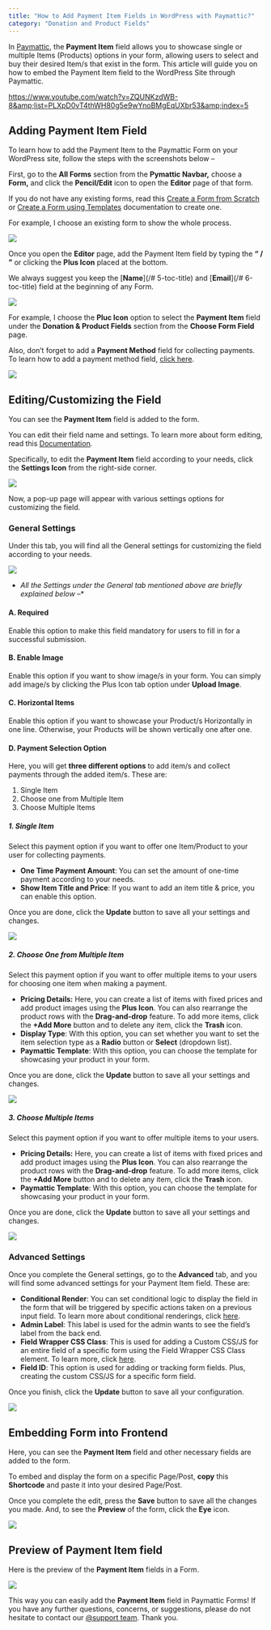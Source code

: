 ```yaml
---
title: "How to Add Payment Item Fields in WordPress with Paymattic?"
category: "Donation and Product Fields"
---
```

In [Paymattic](https://paymattic.com/), the **Payment Item** field allows you to showcase single or multiple Items (Products) options in your form, allowing users to select and buy their desired Item/s that exist in the form. This article will guide you on how to embed the Payment Item field to the WordPress Site through Paymattic.

https://www.youtube.com/watch?v=ZQUNKzdWB-8&amp;list=PLXpD0vT4thWH80g5e9wYnoBMgEqUXbr53&amp;index=5 

## Adding Payment Item Field

To learn how to add the Payment Item to the Paymattic Form on your WordPress site, follow the steps with the screenshots below –

First, go to the **All Forms** section from the **Pymattic Navbar,** choose a **Form,** and click the **Pencil/Edit** icon to open the **Editor** page of that form.

If you do not have any existing forms, read this [Create a Form from Scratch](https://docs.google.com/document/d/1tg7v6UFVUGX1UNwyztziuV4Al9srPSOnjO2aSiq0BDI/edit) or [Create a Form using Templates](/simple-form-templates) documentation to create one.

For example, I choose an existing form to show the whole process.

![](/images/donation-and-product-fields/how-to-add-payment-item-fields-in-wordpress-with-paymattic/1.-Open-desired-form-scaled.webp)

Once you open the **Editor** page, add the Payment Item field by typing the **“ / ”** or clicking the **Plus Icon** placed at the bottom.

We always suggest you keep the [**Name**](/# 5-toc-title) and [**Email**](/# 6-toc-title) field at the beginning of any Form.

![](/images/donation-and-product-fields/how-to-add-payment-item-fields-in-wordpress-with-paymattic/2.-Type-or-click-icon.webp)

For example, I choose the **Pluc Icon** option to select the **Payment Item** field under the **Donation &amp; Product Fields** section from the **Choose Form Field** page.

Also, don’t forget to add a **Payment Method** field for collecting payments. To learn how to add a payment method field, [click here](/how-to-use-the-payment-method-fields-section).

![](/images/donation-and-product-fields/how-to-add-payment-item-fields-in-wordpress-with-paymattic/3.-Adding-the-Payment-Item-field.webp)

## Editing/Customizing the Field

You can see the **Payment Item** field is added to the form.

You can edit their field name and settings. To learn more about form editing, read this [Documentation](https://docs.google.com/document/d/1F_2BO_9SBL_sfEkgdle8psLyALeRU80qynEFqcuDCRg/edit#heading=h.x6au2mtvg965)*.*

Specifically, to edit the **Payment Item** field according to your needs, click the **Settings Icon** from the right-side corner.

![](/images/donation-and-product-fields/how-to-add-payment-item-fields-in-wordpress-with-paymattic/4.-Settings-Icon.webp)

Now, a pop-up page will appear with various settings options for customizing the field.

### General Settings 

Under this tab, you will find all the General settings for customizing the field according to your needs.

![](/images/donation-and-product-fields/how-to-add-payment-item-fields-in-wordpress-with-paymattic/5.-General-Settings.webp)
- *All the Settings under the General tab mentioned above are briefly explained below –**

#### A. Required

Enable this option to make this field mandatory for users to fill in for a successful submission.

#### B. Enable Image

Enable this option if you want to show image/s in your form. You can simply add image/s by clicking the Plus Icon tab option under **Upload Image**.

#### C. Horizontal Items

Enable this option if you want to showcase your Product/s Horizontally in one line. Otherwise, your Products will be shown vertically one after one.

#### D. Payment Selection Option

Here, you will get **three different options** to add item/s and collect payments through the added item/s. These are:

1. Single Item
2. Choose one from Multiple Item
3. Choose Multiple Items

##### 1. Single Item

Select this payment option if you want to offer one Item/Product to your user for collecting payments.
- **One Time Payment Amount**: You can set the amount of one-time payment according to your needs.
- **Show Item Title and Price**: If you want to add an item title &amp; price, you can enable this option.

Once you are done, click the **Update** button to save all your settings and changes.

![](/images/donation-and-product-fields/how-to-add-payment-item-fields-in-wordpress-with-paymattic/6.-General-Settings-of-Single-Item.webp)

##### 2. Choose One from Multiple Item

Select this payment option if you want to offer multiple items to your users for choosing one item when making a payment.
- **Pricing Details:** Here, you can create a list of items with fixed prices and add product images using the **Plus Icon**. You can also rearrange the product rows with the **Drag-and-drop** feature. To add more items, click the **+Add More** button and to delete any item, click the **Trash** icon.
- **Display Type**: With this option, you can set whether you want to set the item selection type as a **Radio** button or **Select** (dropdown list).
- **Paymattic Template**: With this option, you can choose the template for showcasing your product in your form.

Once you are done, click the **Update** button to save all your settings and changes.

![](/images/donation-and-product-fields/how-to-add-payment-item-fields-in-wordpress-with-paymattic/7.-Choose-One-from-Multiple-Item.webp)

##### 3. Choose Multiple Items

Select this payment option if you want to offer multiple items to your users.
- **Pricing Details:** Here, you can create a list of items with fixed prices and add product images using the **Plus Icon**. You can also rearrange the product rows with the **Drag-and-drop** feature. To add more items, click the **+Add More** button and to delete any item, click the **Trash** icon.
- **Paymattic Template**: With this option, you can choose the template for showcasing your product in your form.

Once you are done, click the **Update** button to save all your settings and changes.

![](/images/donation-and-product-fields/how-to-add-payment-item-fields-in-wordpress-with-paymattic/8.-Choose-Multiple-Forms.webp)

### Advanced Settings

Once you complete the General settings, go to the **Advanced** tab, and you will find some advanced settings for your Payment Item field. These are:
- **Conditional Render**: You can set conditional logic to display the field in the form that will be triggered by specific actions taken on a previous input field. To learn more about conditional renderings, click [here](/how-to-use-conditional-logic-in-form-fields-with-paymattic).
- **Admin Label**: This label is used for the admin wants to see the field’s label from the back end.
- **Field Wrapper CSS Class**: This is used for adding a Custom CSS/JS for an entire field of a specific form using the Field Wrapper CSS Class element. To learn more, click [here](/how-to-create-custom-css-js-in-wordpress-with-paymattic).
- **Field ID**: This option is used for adding or tracking form fields. Plus, creating the custom CSS/JS for a specific form field.

Once you finish, click the **Update** button to save all your configuration.

![](/images/donation-and-product-fields/how-to-add-payment-item-fields-in-wordpress-with-paymattic/9.-Advanced-Settings.webp)

## Embedding Form into Frontend

Here, you can see the **Payment Item** field and other necessary fields are added to the form.

To embed and display the form on a specific Page/Post, **copy** this **Shortcode** and paste it into your desired Page/Post.

Once you complete the edit, press the **Save** button to save all the changes you made. And, to see the **Preview** of the form, click the **Eye** icon.

![](/images/donation-and-product-fields/how-to-add-payment-item-fields-in-wordpress-with-paymattic/10.-Save-Preview-and-Shortcode.webp)

## Preview of Payment Item field

Here is the preview of the **Payment Item** fields in a Form.

![](/images/donation-and-product-fields/how-to-add-payment-item-fields-in-wordpress-with-paymattic/11.-Preview-of-Payment-Item-field.webp)

This way you can easily add the **Payment Item** field in Paymattic Forms!
If you have any further questions, concerns, or suggestions, please do not hesitate to contact our [@support team](https://wpmanageninja.com/support-tickets/?utm_source=wpmn&utm_medium=home&utm_campaign=site#/). Thank you.